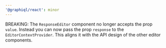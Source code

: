```yaml
---
'@graphiql/react': minor
---
```


BREAKING: The `ResponseEditor` component no longer accepts the prop `value`. Instead you can now pass the prop `response` to the `EditorContextProvider`. This aligns it with the API design of the other editor components.
